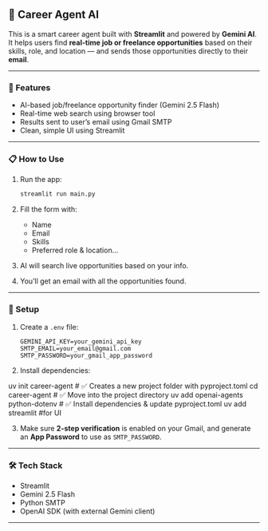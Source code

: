 
## 💼 Career Agent AI

This is a smart career agent built with **Streamlit** and powered by **Gemini AI**. It helps users find **real-time job or freelance opportunities** based on their skills, role, and location — and sends those opportunities directly to their **email**.

---

### 🚀 Features

* AI-based job/freelance opportunity finder (Gemini 2.5 Flash)
* Real-time web search using browser tool
* Results sent to user’s email using Gmail SMTP
* Clean, simple UI using Streamlit

---

### 📋 How to Use

1. Run the app:

   ```bash
   streamlit run main.py
   ```

2. Fill the form with:

   * Name
   * Email
   * Skills
   * Preferred role & location...

3. AI will search live opportunities based on your info.

4. You’ll get an email with all the opportunities found.

---

### 🔐 Setup

1. Create a `.env` file:

   ```env
   GEMINI_API_KEY=your_gemini_api_key
   SMTP_EMAIL=your_email@gmail.com
   SMTP_PASSWORD=your_gmail_app_password
   ```

2. Install dependencies:

uv init career-agent       # ✅ Creates a new project folder with pyproject.toml
cd career-agent            # ✅ Move into the project directory
uv add openai-agents python-dotenv  # ✅ Install dependencies & update pyproject.toml
uv add streamlit #for UI


3. Make sure **2-step verification** is enabled on your Gmail, and generate an **App Password** to use as `SMTP_PASSWORD`.

---

### 🛠️ Tech Stack

* Streamlit
* Gemini 2.5 Flash
* Python SMTP
* OpenAI SDK (with external Gemini client)

---
